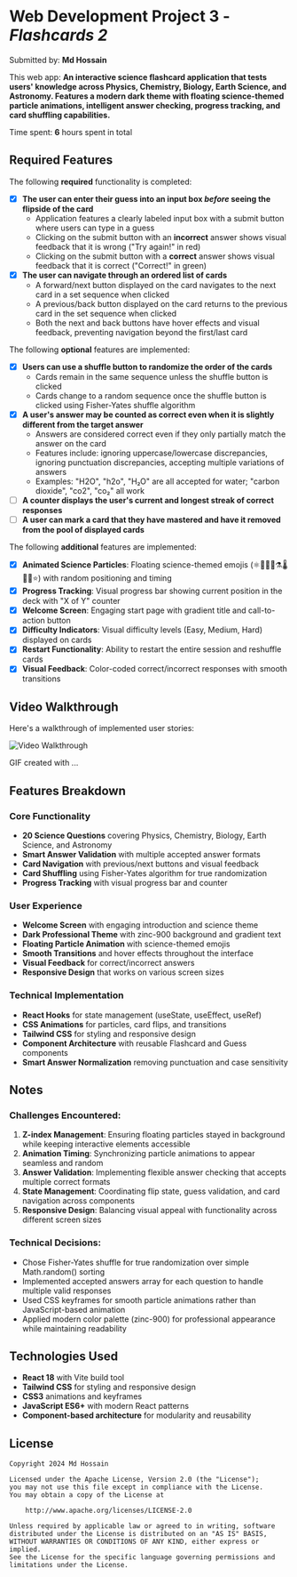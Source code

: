 # Web Development Project 3 - *Flashcards 2*

Submitted by: **Md Hossain**

This web app: **An interactive science flashcard application that tests users' knowledge across Physics, Chemistry, Biology, Earth Science, and Astronomy. Features a modern dark theme with floating science-themed particle animations, intelligent answer checking, progress tracking, and card shuffling capabilities.**

Time spent: **6** hours spent in total

## Required Features

The following **required** functionality is completed:

- [x] **The user can enter their guess into an input box *before* seeing the flipside of the card**
  - Application features a clearly labeled input box with a submit button where users can type in a guess
  - Clicking on the submit button with an **incorrect** answer shows visual feedback that it is wrong ("Try again!" in red)
  -  Clicking on the submit button with a **correct** answer shows visual feedback that it is correct ("Correct!" in green)
- [x] **The user can navigate through an ordered list of cards**
  - A forward/next button displayed on the card navigates to the next card in a set sequence when clicked
  - A previous/back button displayed on the card returns to the previous card in the set sequence when clicked
  - Both the next and back buttons have hover effects and visual feedback, preventing navigation beyond the first/last card

The following **optional** features are implemented:

- [x] **Users can use a shuffle button to randomize the order of the cards**
  - Cards remain in the same sequence unless the shuffle button is clicked 
  - Cards change to a random sequence once the shuffle button is clicked using Fisher-Yates shuffle algorithm
- [x] **A user's answer may be counted as correct even when it is slightly different from the target answer**
  - Answers are considered correct even if they only partially match the answer on the card 
  - Features include: ignoring uppercase/lowercase discrepancies, ignoring punctuation discrepancies, accepting multiple variations of answers
  - Examples: "H2O", "h2o", "H₂O" are all accepted for water; "carbon dioxide", "co2", "co₂" all work
- [ ] **A counter displays the user's current and longest streak of correct responses**
- [ ] **A user can mark a card that they have mastered and have it removed from the pool of displayed cards**

The following **additional** features are implemented:

* [x] **Animated Science Particles**: Floating science-themed emojis (⚛️🧪🔬🧬⚗️🌡️💊🦠⭐) with random positioning and timing
* [x] **Progress Tracking**: Visual progress bar showing current position in the deck with "X of Y" counter
* [x] **Welcome Screen**: Engaging start page with gradient title and call-to-action button
* [x] **Difficulty Indicators**: Visual difficulty levels (Easy, Medium, Hard) displayed on cards
* [x] **Restart Functionality**: Ability to restart the entire session and reshuffle cards
* [x] **Visual Feedback**: Color-coded correct/incorrect responses with smooth transitions

## Video Walkthrough

Here's a walkthrough of implemented user stories:

<img src='http://i.imgur.com/link/to/your/gif/file.gif' title='Video Walkthrough' width='' alt='Video Walkthrough' />

<!-- Replace this with whatever GIF tool you used! -->
GIF created with ...  
<!-- Recommended tools:
[Kap](https://getkap.co/) for macOS
[ScreenToGif](https://www.screentogif.com/) for Windows
[peek](https://github.com/phw/peek) for Linux. -->

## Features Breakdown

### Core Functionality
- **20 Science Questions** covering Physics, Chemistry, Biology, Earth Science, and Astronomy
- **Smart Answer Validation** with multiple accepted answer formats
- **Card Navigation** with previous/next buttons and visual feedback
- **Card Shuffling** using Fisher-Yates algorithm for true randomization
- **Progress Tracking** with visual progress bar and counter

### User Experience
- **Welcome Screen** with engaging introduction and science theme
- **Dark Professional Theme** with zinc-900 background and gradient text
- **Floating Particle Animation** with science-themed emojis
- **Smooth Transitions** and hover effects throughout the interface
- **Visual Feedback** for correct/incorrect answers
- **Responsive Design** that works on various screen sizes

### Technical Implementation
- **React Hooks** for state management (useState, useEffect, useRef)
- **CSS Animations** for particles, card flips, and transitions
- **Tailwind CSS** for styling and responsive design
- **Component Architecture** with reusable Flashcard and Guess components
- **Smart Answer Normalization** removing punctuation and case sensitivity

## Notes

### Challenges Encountered:
1. **Z-index Management**: Ensuring floating particles stayed in background while keeping interactive elements accessible
2. **Animation Timing**: Synchronizing particle animations to appear seamless and random
3. **Answer Validation**: Implementing flexible answer checking that accepts multiple correct formats
4. **State Management**: Coordinating flip state, guess validation, and card navigation across components
5. **Responsive Design**: Balancing visual appeal with functionality across different screen sizes

### Technical Decisions:
- Chose Fisher-Yates shuffle for true randomization over simple Math.random() sorting
- Implemented accepted answers array for each question to handle multiple valid responses
- Used CSS keyframes for smooth particle animations rather than JavaScript-based animation
- Applied modern color palette (zinc-900) for professional appearance while maintaining readability

## Technologies Used
- **React 18** with Vite build tool
- **Tailwind CSS** for styling and responsive design
- **CSS3** animations and keyframes
- **JavaScript ES6+** with modern React patterns
- **Component-based architecture** for modularity and reusability

## License

    Copyright 2024 Md Hossain

    Licensed under the Apache License, Version 2.0 (the "License");
    you may not use this file except in compliance with the License.
    You may obtain a copy of the License at

        http://www.apache.org/licenses/LICENSE-2.0

    Unless required by applicable law or agreed to in writing, software
    distributed under the License is distributed on an "AS IS" BASIS,
    WITHOUT WARRANTIES OR CONDITIONS OF ANY KIND, either express or implied.
    See the License for the specific language governing permissions and
    limitations under the License.